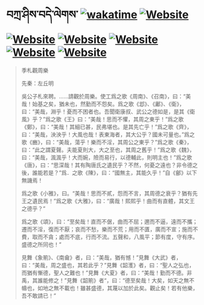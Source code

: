 # བཀྲ་ཤིས་བདེ་ལེགས་	[![wakatime](https://wakatime.com/badge/user/5043ee4a-e361-4607-9d47-d557f2005d05.svg)](https://wakatime.com/@5043ee4a-e361-4607-9d47-d557f2005d05)	[![Website](https://img.shields.io/website?label=&up_color=orange&up_message=Tianchi&url=https%3A%2F%2Fshields.io)](https://tianchi.aliyun.com/home/science/scienceDetail?userId=1095279182618)	[![Website](https://img.shields.io/website?label=&up_color=gay&up_message=Yuque&url=https%3A%2F%2Fshields.io)](https://www.yuque.com/ivanaxu)	[![Website](https://img.shields.io/website?label=&up_color=brown&up_message=Leetcode&url=https%3A%2F%2Fshields.io)](https://leetcode.cn/u/ivanaxu)	[![Website](https://img.shields.io/website?label=&up_color=violet&up_message=AIstudio&url=https%3A%2F%2Fshields.io)](https://aistudio.baidu.com/aistudio/personalcenter/thirdview/979775)	[![Website](https://img.shields.io/website?label=&up_color=red&up_message=Gitee&url=https%3A%2F%2Fshields.io)](https://gitee.com/IvanaXu)	[![Website](https://img.shields.io/website?label=&up_color=yellow&up_message=Monkeytype&url=https%3A%2F%2Fshields.io)](https://monkeytype.com/profile/IvanaXu)
> 季札觀周樂
> 
> 先秦：左丘明 
> 
> 吳公子札來聘。……請觀於周樂。使工爲之歌《周南》、《召南》，曰：“美哉！始基之矣，猶未也，然勤而不怨矣。爲之歌《邶》、《鄘》、《衛》，曰：“美哉，淵乎！憂而不困者也。吾聞衛康叔、武公之德如是，是其《衛風》乎？”爲之歌《王》曰：“美哉！思而不懼，其周之東乎！”爲之歌《鄭》，曰：“美哉！其細已甚，民弗堪也。是其先亡乎！”爲之歌《齊》，曰：“美哉，泱泱乎！大風也哉！表東海者，其大公乎？國未可量也。”爲之歌《豳》，曰：“美哉，蕩乎！樂而不淫，其周公之東乎？”爲之歌《秦》，曰：“此之謂夏聲。夫能夏則大，大之至也，其周之舊乎！”爲之歌《魏》，曰：“美哉，渢渢乎！大而婉，險而易行，以德輔此，則明主也！”爲之歌《唐》，曰：“思深哉！其有陶唐氏之遺民乎？不然，何憂之遠也？非令德之後，誰能若是？”爲．之歌《陳》，曰：“國無主，其能久乎！”自《鄶》以下無譏焉！
> 
> 爲之歌《小雅》，曰。“美哉！思而不貳，怨而不言，其周德之衰乎？猶有先王之遺民焉！”爲之歌《大雅》，曰：“廣哉！熙熙乎！曲而有直體，其文王之德乎？”
> 
> 爲之歌《頌》，曰：“至矣哉！直而不倨，曲而不屈；邇而不逼，遠而不攜；遷而不淫，復而不厭；哀而不愁，樂而不荒；用而不匱，廣而不宣；施而不費，取而不貪；處而不底，行而不流。五聲和，八風平；節有度，守有序。盛德之所同也！”
> 
> 見舞《象箾》、《南龠》者，曰：“美哉，猶有憾！”見舞《大武》者，曰：“美哉，周之盛也，其若此乎？”見舞《韶濩》者，曰：“聖人之弘也，而猶有慚德，聖人之難也！”見舞《大夏》者，曰：“美哉！勤而不德。非禹，其誰能修之！”見舞《韶箾》者“，曰：“德至矣哉！大矣，如天之無不幬也，如地之無不載也！雖甚盛德，其蔑以加於此矣。觀止矣！若有他樂，吾不敢請已！”
>
